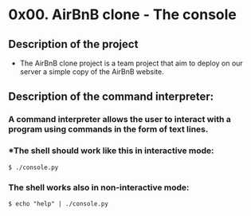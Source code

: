 # 0x00. AirBnB clone - The console
## Description of the project
* 	The AirBnB clone project is a team project that aim to deploy on our
server a simple copy of the AirBnB website.
## Description of the command interpreter:
###	A command interpreter allows the user to interact with a program using commands in the form of text lines.
### *The shell should work like this in interactive mode:
	$ ./console.py
### The shell works also in non-interactive mode:
	$ echo "help" | ./console.py
